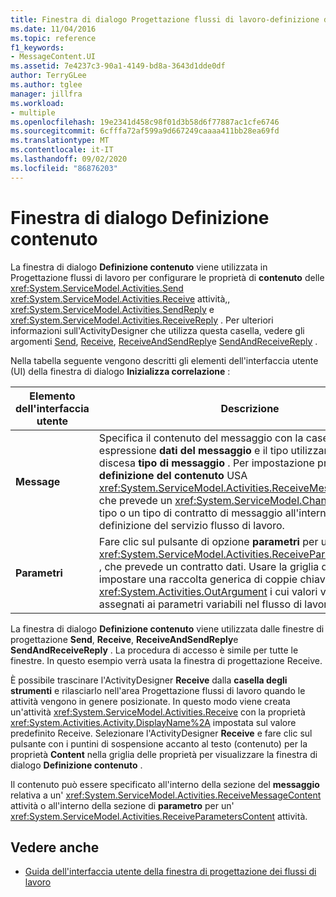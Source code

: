 ```yaml
---
title: Finestra di dialogo Progettazione flussi di lavoro-definizione del contenuto
ms.date: 11/04/2016
ms.topic: reference
f1_keywords:
- MessageContent.UI
ms.assetid: 7e4237c3-90a1-4149-bd8a-3643d1dde0df
author: TerryGLee
ms.author: tglee
manager: jillfra
ms.workload:
- multiple
ms.openlocfilehash: 19e2341d458c98f01d3b58d6f77887ac1cfe6746
ms.sourcegitcommit: 6cfffa72af599a9d667249caaaa411bb28ea69fd
ms.translationtype: MT
ms.contentlocale: it-IT
ms.lasthandoff: 09/02/2020
ms.locfileid: "86876203"
---
```

# <a name="content-definition-dialog-box"></a>Finestra di dialogo Definizione contenuto

La finestra di dialogo **Definizione contenuto** viene utilizzata in Progettazione flussi di lavoro per configurare le proprietà di **contenuto** delle <xref:System.ServiceModel.Activities.Send> <xref:System.ServiceModel.Activities.Receive> attività,, <xref:System.ServiceModel.Activities.SendReply> e <xref:System.ServiceModel.Activities.ReceiveReply> . Per ulteriori informazioni sull'ActivityDesigner che utilizza questa casella, vedere gli argomenti [Send](../workflow-designer/send-activity-designer.md), [Receive](../workflow-designer/receive-activity-designer.md), [ReceiveAndSendReply](../workflow-designer/receiveandsendreply-template-designer.md)e [SendAndReceiveReply](../workflow-designer/sendandreceivereply-template-designer.md) .

Nella tabella seguente vengono descritti gli elementi dell'interfaccia utente (UI) della finestra di dialogo **Inizializza correlazione** :

|Elemento dell'interfaccia utente|Descrizione|
|-|-----------------|
|**Message**|Specifica il contenuto del messaggio con la casella di testo espressione **dati del messaggio** e il tipo utilizzando l'elenco a discesa **tipo di messaggio** . Per impostazione predefinita, la **definizione del contenuto** USA <xref:System.ServiceModel.Activities.ReceiveMessageContent> , che prevede un <xref:System.ServiceModel.Channels.Message> tipo o un tipo di contratto di messaggio all'interno della definizione del servizio flusso di lavoro.|
|**Parametri**|Fare clic sul pulsante di opzione **parametri** per usare <xref:System.ServiceModel.Activities.ReceiveParametersContent> , che prevede un contratto dati. Usare la griglia dei dati per impostare una raccolta generica di coppie chiave/valore <xref:System.Activities.OutArgument> i cui valori vengono assegnati ai parametri variabili nel flusso di lavoro corrente.|

La finestra di dialogo **Definizione contenuto** viene utilizzata dalle finestre di progettazione **Send**, **Receive**, **ReceiveAndSendReply**e **SendAndReceiveReply** . La procedura di accesso è simile per tutte le finestre. In questo esempio verrà usata la finestra di progettazione Receive.

È possibile trascinare l'ActivityDesigner **Receive** dalla **casella degli strumenti** e rilasciarlo nell'area Progettazione flussi di lavoro quando le attività vengono in genere posizionate. In questo modo viene creata un'attività <xref:System.ServiceModel.Activities.Receive> con la proprietà <xref:System.Activities.Activity.DisplayName%2A> impostata sul valore predefinito Receive. Selezionare l'ActivityDesigner **Receive** e fare clic sul pulsante con i puntini di sospensione accanto al testo (contenuto) per la proprietà **Content** nella griglia delle proprietà per visualizzare la finestra di dialogo **Definizione contenuto** .

Il contenuto può essere specificato all'interno della sezione del **messaggio** relativa a un' <xref:System.ServiceModel.Activities.ReceiveMessageContent> attività o all'interno della sezione di **parametro** per un' <xref:System.ServiceModel.Activities.ReceiveParametersContent> attività.

## <a name="see-also"></a>Vedere anche

- [Guida dell'interfaccia utente della finestra di progettazione dei flussi di lavoro](browse-and-select-a-dotnet-type-dialog-box.md)